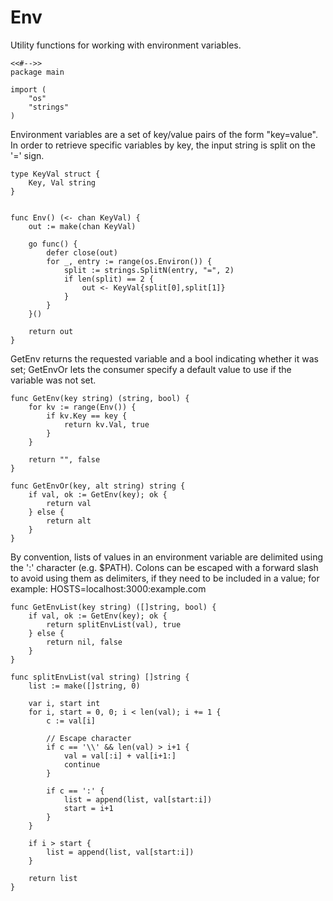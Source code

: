 # Env

Utility functions for working with environment variables.

	<<#-->>
	package main

	import (
		"os"
		"strings"
	)

Environment variables are a set of key/value pairs of the form "key=value". In
order to retrieve specific variables by key, the input string is split on the
'=' sign.

	type KeyVal struct {
		Key, Val string
	}


	func Env() (<- chan KeyVal) {
		out := make(chan KeyVal)

		go func() {
			defer close(out)
			for _, entry := range(os.Environ()) {
				split := strings.SplitN(entry, "=", 2)
				if len(split) == 2 {
					out <- KeyVal{split[0],split[1]}
				}
			}
		}()

		return out
	}

GetEnv returns the requested variable and a bool indicating whether it was set;
GetEnvOr lets the consumer specify a default value to use if the variable was
not set.

	func GetEnv(key string) (string, bool) {
		for kv := range(Env()) {
			if kv.Key == key {
				return kv.Val, true
			}
		}

		return "", false
	}

	func GetEnvOr(key, alt string) string {
		if val, ok := GetEnv(key); ok {
			return val
		} else {
			return alt
		}
	}

By convention, lists of values in an environment variable are delimited using
the ':' character (e.g. $PATH). Colons can be escaped with a forward slash to
avoid using them as delimiters, if they need to be included in a value; for
example: HOSTS=localhost\:3000:example.com

	func GetEnvList(key string) ([]string, bool) {
		if val, ok := GetEnv(key); ok {
			return splitEnvList(val), true
		} else {
			return nil, false
		}
	}

	func splitEnvList(val string) []string {
		list := make([]string, 0)

		var i, start int
		for i, start = 0, 0; i < len(val); i += 1 {
			c := val[i]

			// Escape character
			if c == '\\' && len(val) > i+1 {
				val = val[:i] + val[i+1:]
				continue
			}

			if c == ':' {
				list = append(list, val[start:i])
				start = i+1
			}
		}

		if i > start {
			list = append(list, val[start:i])
		}

		return list
	}

